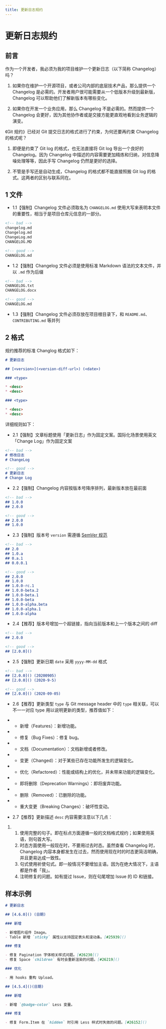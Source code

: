 ```yaml
---
title: 更新日志规约
---
```


# 更新日志规约

## 前言

作为一个开发者，我必须为我的项目维护一个更新日志（以下简称 Changelog）吗？

1. 如果你在维护一个开源项目，或者公司内部的底层技术产品，那么提供一个 Changelog 是必需的。开发者用户很可能需要从一个低版本升级到最新版，Changelog 可以帮助他们了解新版本有哪些变化。

2. 如果你在开发一个业务应用，那么 Changelog 不是必需的。然而提供一个 Changelog 会更好，因为其他协作者或是交接方能更直观地看到业务逻辑的演变。

《Git 规约》已经对 Git 提交日志的格式进行了约束，为何还要再约束 Changelog 的格式呢？

1. 即便是约束了 Git log 的格式，也无法直接将 Git log 导出一个良好的 Changelog。因为 Changelog 中描述的内容需要更加精炼和归纳，对信息降噪处理等等，因此手写 Changelog 仍然是更好的选择。

2. 不管是手写还是自动生成，Changelog 的格式都不能直接照搬 Git log 的格式。这两者的区别与联系同在。

## 1 文件

-  1.1【强制】Changelog 文件必须取名为 `CHANGELOG.md`
  使用大写来表明本文件的重要性，相当于是项目仓库元信息的一部分。 

```markdown
<!-- bad -->
changelog.md
Changelog.md
ChangeLog.md
CHANGELOG.MD

<!-- good -->
CHANGELOG.md
```

 

-  1.2【强制】Changelog 文件必须是使用标准 Markdown 语法的文本文件，并以 `.md` 作为后缀 

```markdown
<!-- bad -->
CHANGELOG.txt
CHANGELOG.docx

<!-- good -->
CHANGELOG.md 
```

-  1.3【强制】Changelog 文件必须存放在项目根目录下，和 `README.md`、`CONTRIBUTING.md` 等并列 



## 2 格式

规约推荐的标准 Changlog 格式如下：

```markdown
# 更新日志

## [<version>](<version-diff-url>) (<date>)

### <type>

* <desc>
* <desc>

### <type>

* <desc>
* <desc>
```

详细规则如下：

-  2.1【强制】文章标题使用「更新日志」作为固定文案。国际化场景使用英文「Change Log」作为固定文案 

```markdown
<!-- bad -->
# 修改日志
# ChangeLog

<!-- good -->
# 更新日志
# Change Log
```

-  2.2【强制】Changelog 内容按版本号降序排列，最新版本放在最前面 

```markdown
<!-- bad -->
## 1.0.0
## 2.0.0

<!-- good -->
## 2.0.0
## 1.0.0
```

-  2.3【强制】版本号 `version` 需遵循 [SemVer 规范](https://semver.org/lang/zh-CN/) 

```markdown
<!-- bad -->
## 2.0
## 1.0.a
## 0.a.1
## 0.0.0.1

<!-- good -->
## 2.0.0
## 1.0.0
## 1.0.0-rc.1
## 1.0.0-beta.2
## 1.0.0-beta.1
## 1.0.0-beta
## 1.0.0-alpha.beta
## 1.0.0-alpha.1
## 1.0.0-alpha 
```

-  2.4【推荐】版本号增加一个超链接，指向当前版本和上一个版本之间的 diff 

```markdown
<!-- bad -->
## 2.0.0

<!-- good -->
## [2.0.0]()
```

-  2.5【强制】更新日期 `date` 采用 `yyyy-MM-dd` 格式 

```markdown
<!-- bad -->
## [2.0.0]() (20200905)
## [2.0.0]() (2020-9-5)

<!-- good -->
## [2.0.0]() (2020-09-05)
```

-  2.6【推荐】更新类型 `type` 与 Git message header 中的 `type` 相关联，可以不一一对应
  type 用以说明更新的类型，推荐值如下： 

- - 新增（Features）：新增功能。

- - 修复（Bug Fixes）：修复 bug。

- - 文档（Documentation）：文档新增或者修改。

- - 变更（Changed）：对于某些已存在功能所发生的逻辑变化。

- - 优化（Refactored）：性能或结构上的优化，并未带来功能的逻辑变化。

- - 即将删除（Deprecation Warnings）：即将废弃功能。

- - 删除（Removed）：已删除的功能。

- - 重大变更（Breaking Changes）：破坏性变动。

-  2.7【推荐】更新描述 `desc` 内容需要注意以下几点： 

1. 1. 使用完整的句子。即在标点方面遵循一般的文档格式规约；如果使用英语，则句首大写。
   2. 时态方面使用一般现在时，不要用过去时态。虽然查看 Changelog 时，Changelog 内容本身都发生在过去，然而使用现在时的时态更简洁明确，并且更易达成一致性。
   3. 句式使用祈使句式。即一般情况不要增加主语。因为在绝大情况下，主语都是作者「我」。
   4. 注明修复的问题。如有提过 Issue，则在句尾增加 Issue 的 ID 和链接。

## 样本示例

```markdown
# 更新日志

## [4.6.0]() (日期)

### 新增

- 新增图片组件 Image。
- Table 新增 `sticky` 属性以支持固定表头和滚动条。[#25939]()

### 修复

- 修复 Pagination 字体相关样式问题。[#26230]()
- 修复 Space `children` 有时会重新渲染的问题。[#26219]()

### 优化

- 用 hooks 重构 Upload。

## [4.5.4]()(日期)

### 新增

- 新增 `@badge-color` Less 变量。

### 修复

- 修复 Form.Item 在 `hidden` 时引用 Less 样式时失效的问题。[#26152]()
```
